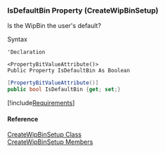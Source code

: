 ﻿### IsDefaultBin Property (CreateWipBinSetup)

Is the WipBin the user's default?

Syntax

```vbnet
'Declaration

<PropertyBitValueAttribute()>
Public Property IsDefaultBin As Boolean
```

```csharp
[PropertyBitValueAttribute()]
public bool IsDefaultBin {get; set;}
```

[!include[Requirements](../partials/requirements.md)]

#### Reference

[CreateWipBinSetup Class](FChoice.Toolkits.Clarify~FChoice.Toolkits.Clarify.Interfaces.CreateWipBinSetup.md)  
[CreateWipBinSetup Members](FChoice.Toolkits.Clarify~FChoice.Toolkits.Clarify.Interfaces.CreateWipBinSetup_members.md)